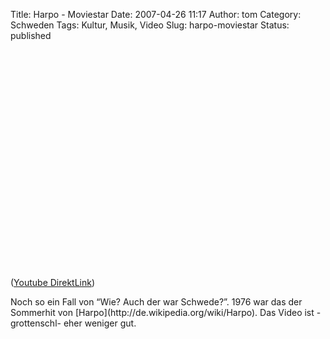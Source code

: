 Title: Harpo - Moviestar
Date: 2007-04-26 11:17
Author: tom
Category: Schweden
Tags: Kultur, Musik, Video
Slug: harpo-moviestar
Status: published

<p>
<object width="425" height="350">
<param name="movie" value="http://www.youtube.com/v/Pb3H7-M1Cr0"></param><param name="wmode" value="transparent"></param>

<embed src="http://www.youtube.com/v/Pb3H7-M1Cr0" type="application/x-shockwave-flash" wmode="transparent" width="425" height="350">
</embed>
</object>
  
([Youtube DirektLink](http://youtube.com/watch?v=Pb3H7-M1Cr0))

</p>
Noch so ein Fall von “Wie? Auch der war Schwede?”.  
1976 war das der Sommerhit von
[Harpo](http://de.wikipedia.org/wiki/Harpo). Das Video ist -grottenschl-
eher weniger gut.

